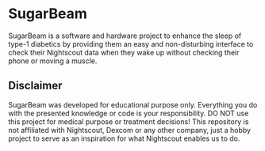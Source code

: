 # SugarBeam
SugarBeam is a software and hardware project to enhance the sleep of type-1 diabetics by providing them an easy and non-disturbing interface to check their Nightscout data when they wake up without checking their phone or moving a muscle.

## Disclaimer
SugarBeam was developed for educational purpose only. Everything you do with the presented knowledge or code is your responsibility. DO NOT use this project for medical purpose or treatment decisions! This repository is not affiliated with Nightscout, Dexcom or any other company, just a hobby project to serve as an inspiration for what Nightscout enables us to do.
